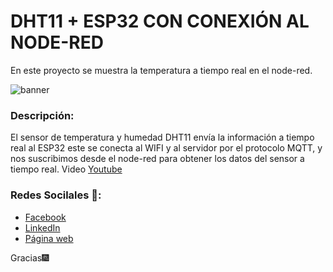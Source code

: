 # DHT11 + ESP32 CON CONEXIÓN AL NODE-RED

En este proyecto se muestra la temperatura a tiempo real en el node-red.


![banner](https://user-images.githubusercontent.com/78648948/143470351-347134e0-e260-4b91-9feb-677188d857d1.jpg)

### Descripción:

El sensor de temperatura y humedad DHT11 envía la información a tiempo real al ESP32 este se conecta al WIFI y al servidor por el protocolo MQTT, y nos suscribimos desde el node-red para obtener los datos del sensor a tiempo real.
Video [Youtube](https://www.youtube.com/watch?v=6r1mIXJrFio&t=5s)

### Redes Socilales 🤗:
- [Facebook](https://www.facebook.com/winaytel/?hc_ref=ARTSklt0tg5EQb171wdsQ0hm_MAlTACrIIzIBrVygWiq6FSUgXjtISr5qxRnsJhOmgA&fref=nf&__tn__=kC-R)
- [LinkedIn](https://pe.linkedin.com/company/winaytel-security-sac)
- [Página web](https://winaytel.com/)
  
  
Gracias🎆
